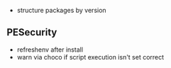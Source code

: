 - structure packages by version

## PESecurity
- refreshenv after install
- warn via choco if script execution isn't set correct

